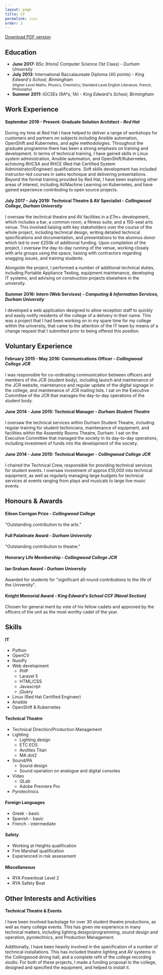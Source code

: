 ```yaml
---
layout: page
title: CV
permalink: /cv/
order: 3
---
```


[Download PDF version](../assets/BrowningJonny.pdf)

## Education

- **June 2017:** BSc (Hons) Computer Science (1st Class) - *Durham University*
- **July 2013:** International Baccalaureate Diploma (40 points) - *King Edward's School, Birmingham* <br> <small>(Higher Level Maths, Physics, Chemistry; Standard Level English Literature, French, Philosophy)</small>
- **Summer 2011:** IGCSEs (9A\*s, 1A) - *King Edward's School, Birmingham*

## Work Experience

#### **September 2019 - Present:** Graduate Solution Architect - *Red Hat*

During my time at Red Hat I have helped to deliver a range of workshops for customers and partners on subjects including Ansible automation, OpenShift and Kubernetes, and agile methodologies. Throughout the graduate programme there has been a strong emphasis on training and development. In terms of technical training, I have gained skills in Linux system administration, Ansible automation, and OpenShift/Kubernetes, achieving RHCSA and RHCE (Red Hat Certified System Administrator/Engineer) qualifications. Soft skills development has included instructor-led courses in sales technique and delivering presentations. Beyond the formal training provided by Red Hat, I have been exploring other areas of interest, including AI/Machine Learning on Kubernetes, and have gained experience contributing to open source projects.

#### **July 2017 - July 2019:** Technical Theatre & AV Specialist - *Collingwood College, Durham University*

I oversaw the technical theatre and AV facilities in a £7m+ development, which includes a bar, a common room, a fitness suite, and a 150-seat arts venue. This involved liaising with key stakeholders over the course of the whole project, including technical design, writing detailed technical specifications and documentation, and presentations to the alumnus donor which led to over £250k of additional funding. Upon completion of the project, I oversaw the day-to-day running of the venue, working closely with arts groups using the space, liaising with contractors regarding snagging issues, and training students.

Alongside the project, I performed a number of additional technical duties, including Portable Appliance Testing, equipment maintenance, developing IT systems, and advising on construction projects elsewhere in the university.

#### **Summer 2016:** Intern (Web Services) - *Computing & Information Services, Durham University*

I developed a web application designed to allow reception staff to quickly and easily notify residents of the college of a delivery in their name. This was a project that I had been working on in my spare time for my college within the university, that came to the attention of the IT team by means of a change request that I submitted prior to being offered this position.

## Voluntary Experience

#### **February 2015 - May 2016:** Communications Officer - *Collingwood College JCR*

I was responsible for co-ordinating communication between officers and members of the JCR (student body), including launch and maintenance of the JCR website, maintenance and regular update of the digital signage in the college, and maintenance of JCR mailing lists. I sat on the Executive Committee of the JCR that manages the day-to-day operations of the student body.

#### **June 2014 - June 2015:** Technical Manager - *Durham Student Theatre*

I oversaw the technical services within Durham Student Theatre, including regular training for student technicians, maintenance of equipment, and facilities within the Assembly Rooms Theatre, Durham. I sat on the Executive Committee that managed the society in its day-to-day operations, including investment of funds into the development of the society.

#### **June 2014 - June 2015:** Technical Manager - *Collingwood College JCR*

I chaired the Technical Crew, responsible for providing technical services for student events. I oversaw investment of approx £10,000 into technical equipment, as well as regularly managing large budgets for technical services at events ranging from plays and musicals to large live music events.

## Honours & Awards

#### **Eileen Corrigan Prize** - *Collingwood College*

"Outstanding contribution to the arts."

#### **Full Palatinate Award** - *Durham University*

"Outstanding contribution to theatre."

#### **Honorary Life Membership** - *Collingwood College JCR*

#### **Ian Graham Award** - *Durham University*

Awarded for students for "significant all-round contributions to the life of the University".

#### **Knight Memorial Award** - *King Edward's School CCF (Naval Section)*

Chosen for general merit by vote of his fellow cadets and approved by the officers of the unit as the most worthy cadet of the year.

## Skills

#### IT

- Python
- OpenCV
- NumPy
- Web development
  - PHP
  - Laravel 5
  - HTML/CSS
  - Javascript
  - jQuery
- Linux (Red Hat Certified Engineer)
- Ansible
- OpenShift & Kubernetes


#### Technical Theatre

- Technical Direction/Production Management
- Lighting
  - Lighting design
  - ETC EOS
  - Avolites Titan
  - MA dot2
- Sound/PA
  - Sound design
  - Sound operation on analogue and digital consoles
- Video
  - QLab
  - Adobe Premiere Pro
- Pyrotechnics

#### Foreign Languages

- Greek - basic
- Spanish - basic
- French - intermediate

#### Safety

- Working at Heights qualification
- Fire Marshall qualification
- Experienced in risk assessment

#### Miscellaneous

- RYA Powerboat Level 2
- RYA Safety Boat

## Other Interests and Activities

#### Technical Theatre & Events

I have been involved backstage for over 30 student theatre productions, as well as many college events. This has given me experience in many technical matters, including lighting design/programming, sound design and operation, pyrotechnics, and Production Management.

Additionally, I have been heavily involved in the specification of a number of technical installations. This has included theatre lighting and AV systems in the Collingwood dining hall, and a complete refit of the college recording studio. For both of these projects, I made a funding proposal to the college, designed and specified the equipment, and helped to install it.
